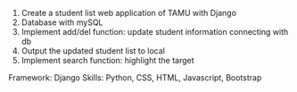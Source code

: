 1. Create a student list web application of TAMU with Django
2. Database with mySQL
3. Implement add/del function: update student information connecting with db
4. Output the updated student list to local
5. Implement search function: highlight the target

Framework: Django
Skills: Python, CSS, HTML, Javascript, Bootstrap